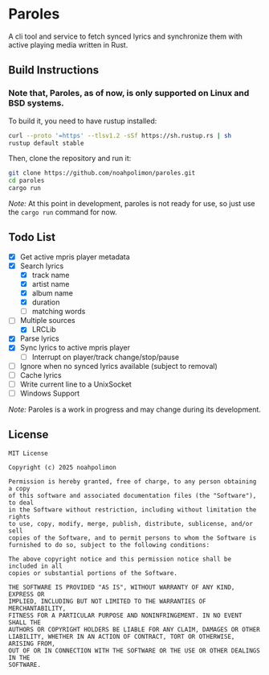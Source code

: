 # Paroles

A cli tool and service to fetch synced lyrics and synchronize them with active playing media written in Rust.

## Build Instructions

### Note that, Paroles, as of now, is only supported on Linux and BSD systems.

To build it, you need to have rustup installed:

```bash
curl --proto '=https' --tlsv1.2 -sSf https://sh.rustup.rs | sh
rustup default stable
```

Then, clone the repository and run it:

```bash
git clone https://github.com/noahpolimon/paroles.git
cd paroles
cargo run
```

_Note:_ At this point in development, paroles is not ready for use, so just use the `cargo run` command for now.

## Todo List

- [x] Get active mpris player metadata
- [x] Search lyrics
  - [x] track name
  - [x] artist name
  - [x] album name
  - [x] duration
  - [ ] matching words
- [ ] Multiple sources
  - [x] LRCLib
- [x] Parse lyrics
- [x] Sync lyrics to active mpris player
  - [ ] Interrupt on player/track change/stop/pause
- [ ] Ignore when no synced lyrics available (subject to removal)
- [ ] Cache lyrics
- [ ] Write current line to a UnixSocket
- [ ] Windows Support

_Note:_ Paroles is a work in progress and may change during its development.

## License

```
MIT License

Copyright (c) 2025 noahpolimon

Permission is hereby granted, free of charge, to any person obtaining a copy
of this software and associated documentation files (the "Software"), to deal
in the Software without restriction, including without limitation the rights
to use, copy, modify, merge, publish, distribute, sublicense, and/or sell
copies of the Software, and to permit persons to whom the Software is
furnished to do so, subject to the following conditions:

The above copyright notice and this permission notice shall be included in all
copies or substantial portions of the Software.

THE SOFTWARE IS PROVIDED "AS IS", WITHOUT WARRANTY OF ANY KIND, EXPRESS OR
IMPLIED, INCLUDING BUT NOT LIMITED TO THE WARRANTIES OF MERCHANTABILITY,
FITNESS FOR A PARTICULAR PURPOSE AND NONINFRINGEMENT. IN NO EVENT SHALL THE
AUTHORS OR COPYRIGHT HOLDERS BE LIABLE FOR ANY CLAIM, DAMAGES OR OTHER
LIABILITY, WHETHER IN AN ACTION OF CONTRACT, TORT OR OTHERWISE, ARISING FROM,
OUT OF OR IN CONNECTION WITH THE SOFTWARE OR THE USE OR OTHER DEALINGS IN THE
SOFTWARE.
```
